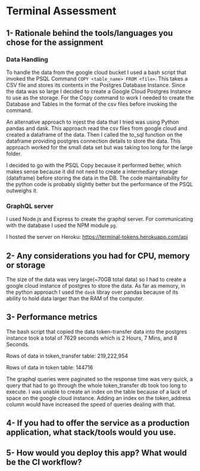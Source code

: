 # Terminal Assessment

## 1- Rationale behind the tools/languages you chose for the assignment

### Data Handling

To handle the data from the google cloud bucket I used a bash script that invoked the PSQL Command `COPY <table_name> FROM <file>`.
This takes a CSV file and stores its contents in the Postgres Database Instance. 
Since the data was so large I decided to create a Google Cloud Postgres Instance to use as the storage. For the Copy command to work
I needed to create the Database and Tables in the format of the csv files before invoking the command. 

An alternative approach to injest the data that I tried was using Python pandas and dask. This approach read the csv files from google
cloud and created a dataframe of the data. Then I called the to_sql function on the dataframe providing postgres connection details to
store the data. This approach worked for the small data set but was taking too long for the large folder. 

I decided to go with the PSQL Copy because it performed better, which makes sense because it did not need to create a intermediary 
storage (dataframe) before storing the data in the DB. The code maintainability for the python code is probably slightly better but 
the performance of the PSQL outweighs it. 

### GraphQL server

I used Node.js and Express to create the graphql server. For communicating with the database I used the NPM module `pg`.

I hosted the server on Heroku: <a href="https://terminal-tokens.herokuapp.com/api" target="_blank">https://terminal-tokens.herokuapp.com/api</a> 

## 2- Any considerations you had for CPU, memory or storage

The size of the data was very large(~70GB total data) so I had to create a google cloud instance of postgres to store the data. 
As far as memory, in the python approach I used the `dask` libray over pandas because of its ability to hold data larger than the 
RAM of the computer.

## 3- Performance metrics

The bash script that copied the data token-transfer data into the postgres instance took a total of 7629 seconds which is 
2 Hours, 7 Mins, and 8 Seconds. 

Rows of data in token_transfer table: 219,222,954

Rows of data in token table: 144716

The graphql queries were paginated so the response time was very quick, a query that had to go through the whole token_transfer db
took too long to execute. I was unable to create an index on the table because of a lack of space on the google cloud instance. Adding
an index on the token_address column would have increased the speed of queries dealing with that. 

## 4- If you had to offer the service as a production application, what stack/tools would you use.

## 5- How would you deploy this app? What would be the CI workflow?
